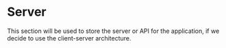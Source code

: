 # Server 
This section will be used to store the server or API for the application, if we decide to use the client-server architecture. 